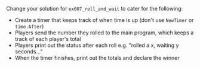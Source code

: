 Change your solution for `ex007_roll_and_wait` to cater for the following:

* Create a timer that keeps track of when time is up (don't use `NewTimer` or `time.After`) 
* Players send the number they rolled to the main program, which keeps a track of each player's total
* Players print out the status after each roll e.g. "rolled a x, waiting y seconds..."
* When the timer finishes, print out the totals and declare the winner
